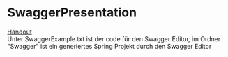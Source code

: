 # SwaggerPresentation
[Handout](https://docs.google.com/document/d/1QO76WGCH6nOobvw-Bx-uMn-h1pvNhGHkoD540zVCvxs/edit#heading=h.ytrpsmxid4nu) <br>
Unter SwaggerExample.txt ist der code für den Swagger Editor, im Ordner "Swagger" ist ein generiertes Spring Projekt durch den Swagger Editor
